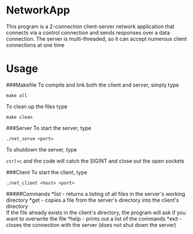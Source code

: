 NetworkApp
==========

This program is a 2-connection client-server network application that connects via a control connection and sends responses over a data connection. 
The server is multi-threaded, so it can accept numerous client connections at one time


Usage
==========

 ###Makefile
 To compile and link both the client and server, simply type  
   
 `make all` 
   
 To clean up the files type  
   
 `make clean`
   
 ###Server
 To start the server, type  
 
 `./net_serve <port>`
 
 To shutdown the server, type  
 
 `ctrl+c` and the code will catch the SIGINT and close out the open sockets
 
 ###Client
 To start the client, type  
 
 `./net_client <host> <port>`
 
 #####Commands
 *list - returns a listing of all files in the server's working directory
 *get <filename> - copies a file from the server's directory into the client's directory  
   If the file already exists in the client's directory, the program will ask if you want to overwrite the file
 *help - prints out a list of the commands
 *exit - closes the connection with the server (does not shut down the server)
